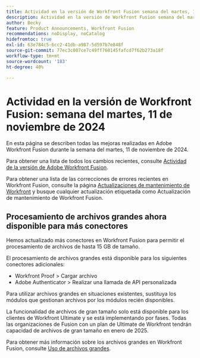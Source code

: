 ```yaml
---
title: Actividad en la versión de Workfront Fusion semana del martes, 11 de noviembre de 2024
description: Actividad en la versión de Workfront Fusion semana del martes, 11 de noviembre de 2024
author: Becky
feature: Product Announcements, Workfront Fusion
recommendations: noDisplay, noCatalog
hidefromtoc: true
exl-id: 63e784c5-6cc2-41db-a987-5d597b7e848f
source-git-commit: 77ec3c007ce7c49ff760145fafcd7f62b273a18f
workflow-type: tm+mt
source-wordcount: '183'
ht-degree: 40%

---
```


# Actividad en la versión de Workfront Fusion: semana del martes, 11 de noviembre de 2024

En esta página se describen todas las mejoras realizadas en Adobe Workfront Fusion durante la semana del martes, 11 de noviembre de 2024.

Para obtener una lista de todos los cambios recientes, consulte [Actividad de la versión de Adobe Workfront Fusion](/help/workfront-fusion/fusion-product-releases/fusion-release-activity.md).

Para obtener una lista de las correcciones de errores recientes en Workfront Fusion, consulte la página [Actualizaciones de mantenimiento de Workfront](https://experienceleague.adobe.com/docs/workfront-known-issues/releases/current-updates.html?lang=es) y busque cualquier actualización etiquetada como Actualización de mantenimiento de Workfront Fusion.

## Procesamiento de archivos grandes ahora disponible para más conectores

Hemos actualizado más conectores en Workfront Fusion para permitir el procesamiento de archivos de hasta 15 GB de tamaño.

El procesamiento de archivos grandes está disponible para los siguientes conectores adicionales:

* Workfront Proof > Cargar archivo
* Adobe Authenticator > Realizar una llamada de API personalizada

Para utilizar archivos grandes en situaciones existentes, sustituya los módulos que gestionan archivos por los módulos recién disponibles.

La funcionalidad de archivos de gran tamaño solo está disponible para los clientes de Workfront Ultimate y se está implementando por fases. Todas las organizaciones de Fusion con un plan de Ultimate de Workfront tendrán capacidad de archivos de gran tamaño en enero de 2025.

Para obtener más información sobre los archivos grandes en Workfront Fusion, consulte [Uso de archivos grandes](/help/workfront-fusion/references/scenarios/fusion-large-files.md).
